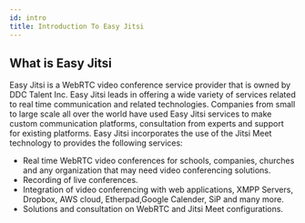 ```yaml
---
id: intro
title: Introduction To Easy Jitsi
---
```


## What is Easy Jitsi

Easy Jitsi is a WebRTC video conference service provider that is owned by DDC Talent Inc. Easy Jitsi leads in offering a wide variety of services related to real time communication and related technologies. Companies from small to large scale all over the world have used Easy Jitsi services to make custom communication platforms, consultation from experts and support for existing platforms. Easy Jitsi incorporates the use of the Jitsi Meet technology to provides the following services:

- Real time WebRTC video conferences for schools, companies, churches and any organization that may need video conferencing solutions.
- Recording of live conferences.
- Integration of video conferencing with web applications, XMPP Servers, Dropbox, AWS cloud, Etherpad,Google Calender, SiP and many more.
- Solutions and consultation on WebRTC and Jitsi Meet configurations.
